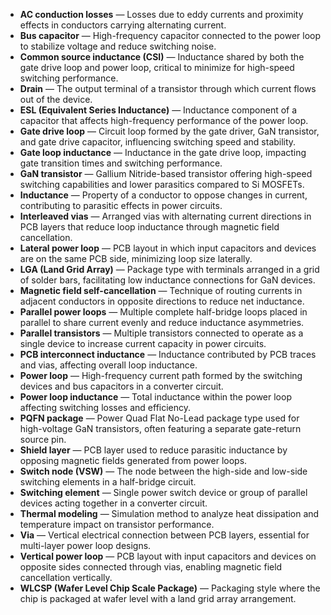 - **AC conduction losses** — Losses due to eddy currents and proximity effects in conductors carrying alternating current.  
- **Bus capacitor** — High-frequency capacitor connected to the power loop to stabilize voltage and reduce switching noise.  
- **Common source inductance (CSI)** — Inductance shared by both the gate drive loop and power loop, critical to minimize for high-speed switching performance.  
- **Drain** — The output terminal of a transistor through which current flows out of the device.  
- **ESL (Equivalent Series Inductance)** — Inductance component of a capacitor that affects high-frequency performance of the power loop.  
- **Gate drive loop** — Circuit loop formed by the gate driver, GaN transistor, and gate drive capacitor, influencing switching speed and stability.  
- **Gate loop inductance** — Inductance in the gate drive loop, impacting gate transition times and switching performance.  
- **GaN transistor** — Gallium Nitride-based transistor offering high-speed switching capabilities and lower parasitics compared to Si MOSFETs.  
- **Inductance** — Property of a conductor to oppose changes in current, contributing to parasitic effects in power circuits.  
- **Interleaved vias** — Arranged vias with alternating current directions in PCB layers that reduce loop inductance through magnetic field cancellation.  
- **Lateral power loop** — PCB layout in which input capacitors and devices are on the same PCB side, minimizing loop size laterally.  
- **LGA (Land Grid Array)** — Package type with terminals arranged in a grid of solder bars, facilitating low inductance connections for GaN devices.  
- **Magnetic field self-cancellation** — Technique of routing currents in adjacent conductors in opposite directions to reduce net inductance.  
- **Parallel power loops** — Multiple complete half-bridge loops placed in parallel to share current evenly and reduce inductance asymmetries.  
- **Parallel transistors** — Multiple transistors connected to operate as a single device to increase current capacity in power circuits.  
- **PCB interconnect inductance** — Inductance contributed by PCB traces and vias, affecting overall loop inductance.  
- **Power loop** — High-frequency current path formed by the switching devices and bus capacitors in a converter circuit.  
- **Power loop inductance** — Total inductance within the power loop affecting switching losses and efficiency.  
- **PQFN package** — Power Quad Flat No-Lead package type used for high-voltage GaN transistors, often featuring a separate gate-return source pin.  
- **Shield layer** — PCB layer used to reduce parasitic inductance by opposing magnetic fields generated from power loops.  
- **Switch node (VSW)** — The node between the high-side and low-side switching elements in a half-bridge circuit.  
- **Switching element** — Single power switch device or group of parallel devices acting together in a converter circuit.  
- **Thermal modeling** — Simulation method to analyze heat dissipation and temperature impact on transistor performance.  
- **Via** — Vertical electrical connection between PCB layers, essential for multi-layer power loop designs.  
- **Vertical power loop** — PCB layout with input capacitors and devices on opposite sides connected through vias, enabling magnetic field cancellation vertically.  
- **WLCSP (Wafer Level Chip Scale Package)** — Packaging style where the chip is packaged at wafer level with a land grid array arrangement.
